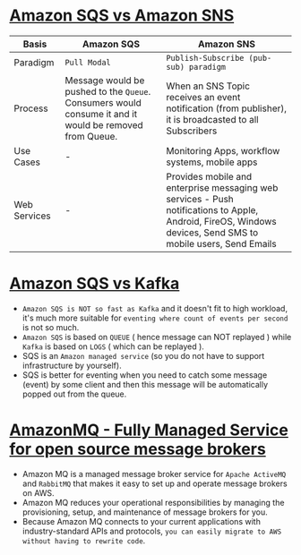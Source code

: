 
# [Amazon SQS vs Amazon SNS](https://cloud.in28minutes.com/aws-certification-sqs-vs-sns-vs-amazon-mq)

Basis | Amazon SQS                                                                                           | Amazon SNS                                                                                                                                                   |
------------------------------------|------------------------------------------------------------------------------------------------------|--------------------------------------------------------------------------------------------------------------------------------------------------------------|
Paradigm | `Pull Modal`                                                                                           | `Publish-Subscribe (pub-sub) paradigm`                                                                                                                         |
Process | Message would be pushed to the `Queue`. Consumers would consume it and it would be removed from Queue. | When an SNS Topic receives an event notification (from publisher), it is broadcasted to all Subscribers                                                      |
Use Cases | - | Monitoring Apps, workflow systems, mobile apps                                                                                                               |
Web Services | - | Provides mobile and enterprise messaging web services - Push notifications to Apple, Android, FireOS, Windows devices, Send SMS to mobile users, Send Emails |

# [Amazon SQS vs Kafka](https://stackoverflow.com/questions/58970006/are-sqs-and-kafka-same)
- `Amazon SQS is NOT so fast as Kafka` and it doesn't fit to high workload, it's much more suitable for `eventing where count of events per second` is not so much.
- `Amazon SQS` is based on `QUEUE` ( hence message can NOT replayed ) while `Kafka` is based on `LOGS` ( which can be replayed ).
- SQS is an `Amazon managed service` (so you do not have to support infrastructure by yourself).
- SQS is better for eventing when you need to catch some message (event) by some client and then this message will be automatically popped out from the queue.

# [AmazonMQ - Fully Managed Service for open source message brokers](https://aws.amazon.com/amazon-mq/?amazon-mq.sort-by=item.additionalFields.postDateTime&amazon-mq.sort-order=desc)
- Amazon MQ is a managed message broker service for `Apache ActiveMQ` and `RabbitMQ` that makes it easy to set up and operate message brokers on AWS.
- Amazon MQ reduces your operational responsibilities by managing the provisioning, setup, and maintenance of message brokers for you. 
- Because Amazon MQ connects to your current applications with industry-standard APIs and protocols, `you can easily migrate to AWS without having to rewrite code`.